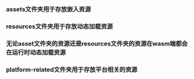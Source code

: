 ### assets文件夹用于存放嵌入资源
### resources文件夹用于存放动态加载资源
### 无论asset文件夹的资源还是resources文件夹的资源在wasm端都会在运行时动态加载资源
### platform-related文件夹用于存放平台相关的资源
